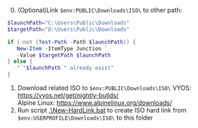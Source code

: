 0. (Optional)Link `$env:PUBLIC\Downloads\ISO\` to other path:
```powershell
$launchPath="C:\Users\Public\Downloads"
$targetPath="D:\Users\Public\Downloads"

if (-not (Test-Path -Path $launchPath)) {
   New-Item -ItemType Junction `
   -Value $targetPath $launchPath
} else {
   "`"$launchPath`" already exist"
}
```
1. Download related ISO to `$env:PUBLIC\Downloads\ISO\` 
   VYOS: https://vyos.net/get/nightly-builds/  
   Alpine Linux: https://www.alpinelinux.org/downloads/
2. Run script [.\New-HardLink.bat](Create-HardLink.ps1) to create ISO hard link from `$env:USERPROFILE\Downloads\ISO\` to this folder